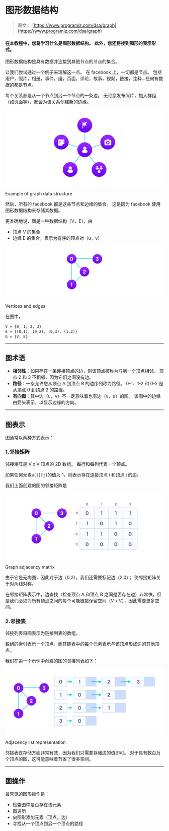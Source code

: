 # 图形数据结构

> 原文： [https://www.programiz.com/dsa/graph](https://www.programiz.com/dsa/graph)

#### 在本教程中，您将学习什么是图形数据结构。 此外，您还将找到图形的表示形式。

图形数据结构是具有数据并连接到其他节点的节点的集合。

让我们尝试通过一个例子来理解这一点。 在 facebook 上，一切都是节点。 包括用户，照片，相册，事件，组，页面，评论，故事，视频，链接，注释...任何有数据的都是节点。

每个关系都是从一个节点到另一个节点的一条边。 无论您发布照片，加入群组（如页面等），都会为该关系创建新的边缘。

![graph data structure explained using facebook's example. Users, groups, pages, events, etc. are represented as nodes and their relationships - friend, joining a group, liking a page are represented as links between nodes](img/85cd94ece58965f7646c95b7496418ba.png "Example of graph data structure")

Example of graph data structure



然后，所有的 facebook 都是这些节点和边缘的集合。 这是因为 facebook 使用图形数据结构来存储其数据。

更准确地说，图是一种数据结构（V，E），由

*   顶点 V 的集合
*   边缘 E 的集合，表示为有序的顶点对（u，v）

![a graph contains vertices that are like points and edges that connect the points](img/abf9b1eff586dcbc635ccd0aedc5d1c0.png "Vertices and edges")

Vertices and edges



在图中，

```
V = {0, 1, 2, 3}
E = {(0,1), (0,2), (0,3), (1,2)}
G = {V, E}
```

* * *

## 图术语

*   **相邻性**：如果存在一条连接顶点的边，则该顶点被称为与另一个顶点相邻。 顶点 2 和 3 不相邻，因为它们之间没有边。
*   **路径**：一条允许您从顶点 A 到顶点 B 的边序列称为路径。 0-1、1-2 和 0-2 是从顶点 0 到顶点 2 的路径。
*   **有向图**：其中边（u，v）不一定意味着也有边（v，u）的图。 该图中的边缘由箭头表示，以显示边缘的方向。

* * *

## 图表示

图通常以两种方式表示：

### 1.邻接矩阵

邻接矩阵是 V x V 顶点的 2D 数组。 每行和每列代表一个顶点。

如果任何元素`a[i][j]`的值为 1，则表示存在连接顶点 i 和顶点 j 的边。

我们上面创建的图的邻接矩阵是

![graph adjacency matrix for sample graph shows that the value of matrix element is 1 for the row and column that have an edge and 0 for row and column that don't have an edge](img/770a8f4913ca61c9bbb1de31b7f97dad.png "Graph adjacency matrix")

Graph adjacency matrix



由于它是无向图，因此对于边（0,2），我们还需要标记边（2,0）； 使邻接矩阵关于对角线对称。

在邻接矩阵表示中，边查找（检查顶点 A 和顶点 B 之间是否存在边）非常快，但是我们必须为所有顶点之间的每个可能链接保留空间（V x V），因此需要更多空间。

### 2.邻接表

邻接列表将图表示为链接列表的数组。

数组的索引表示一个顶点，而其链表中的每个元素表示与该顶点形成边的其他顶点。

我们在第一个示例中创建的图的邻接列表如下：

![adjacency list representation represents graph as array of linked lists where index represents the vertex and each element in linked list represents the edges connected to that vertex](img/a0cdb21344c49353e73743f80fe28594.png "Adjacency list representation")

Adjacency list representation



邻接表在存储方面非常有效，因为我们只需要存储边的值即可。 对于具有数百万个顶点的图，这可能意味着节省了很多空间。

* * *

## 图操作

最常见的图形操作是：

*   检查图中是否存在该元素
*   图遍历
*   向图形添加元素（顶点，边）
*   寻找从一个顶点到另一个顶点的路径